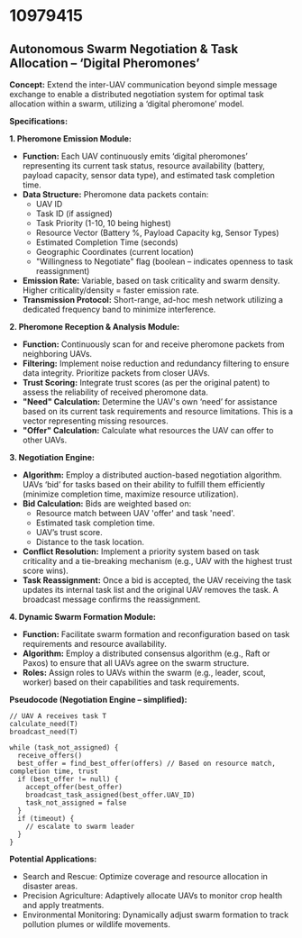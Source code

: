 # 10979415

## Autonomous Swarm Negotiation & Task Allocation – ‘Digital Pheromones’

**Concept:** Extend the inter-UAV communication beyond simple message exchange to enable a distributed negotiation system for optimal task allocation within a swarm, utilizing a ‘digital pheromone’ model.

**Specifications:**

**1. Pheromone Emission Module:**

*   **Function:** Each UAV continuously emits ‘digital pheromones’ representing its current task status, resource availability (battery, payload capacity, sensor data type), and estimated task completion time.
*   **Data Structure:** Pheromone data packets contain:
    *   UAV ID
    *   Task ID (if assigned)
    *   Task Priority (1-10, 10 being highest)
    *   Resource Vector (Battery %, Payload Capacity kg, Sensor Types)
    *   Estimated Completion Time (seconds)
    *   Geographic Coordinates (current location)
    *   "Willingness to Negotiate" flag (boolean – indicates openness to task reassignment)
*   **Emission Rate:** Variable, based on task criticality and swarm density. Higher criticality/density = faster emission rate.
*   **Transmission Protocol:**  Short-range, ad-hoc mesh network utilizing a dedicated frequency band to minimize interference.

**2. Pheromone Reception & Analysis Module:**

*   **Function:** Continuously scan for and receive pheromone packets from neighboring UAVs.
*   **Filtering:** Implement noise reduction and redundancy filtering to ensure data integrity. Prioritize packets from closer UAVs.
*   **Trust Scoring:** Integrate trust scores (as per the original patent) to assess the reliability of received pheromone data.
*   **"Need" Calculation:** Determine the UAV's own ‘need’ for assistance based on its current task requirements and resource limitations.  This is a vector representing missing resources.
*   **"Offer" Calculation:** Calculate what resources the UAV can offer to other UAVs.

**3. Negotiation Engine:**

*   **Algorithm:** Employ a distributed auction-based negotiation algorithm. UAVs ‘bid’ for tasks based on their ability to fulfill them efficiently (minimize completion time, maximize resource utilization).
*   **Bid Calculation:** Bids are weighted based on:
    *   Resource match between UAV 'offer' and task 'need'.
    *   Estimated task completion time.
    *   UAV’s trust score.
    *   Distance to the task location.
*   **Conflict Resolution:** Implement a priority system based on task criticality and a tie-breaking mechanism (e.g., UAV with the highest trust score wins).
*   **Task Reassignment:** Once a bid is accepted, the UAV receiving the task updates its internal task list and the original UAV removes the task.  A broadcast message confirms the reassignment.

**4. Dynamic Swarm Formation Module:**

*   **Function:** Facilitate swarm formation and reconfiguration based on task requirements and resource availability.
*   **Algorithm:** Employ a distributed consensus algorithm (e.g., Raft or Paxos) to ensure that all UAVs agree on the swarm structure.
*   **Roles:** Assign roles to UAVs within the swarm (e.g., leader, scout, worker) based on their capabilities and task requirements.

**Pseudocode (Negotiation Engine – simplified):**

```
// UAV A receives task T
calculate_need(T)
broadcast_need(T)

while (task_not_assigned) {
  receive_offers()
  best_offer = find_best_offer(offers) // Based on resource match, completion time, trust
  if (best_offer != null) {
    accept_offer(best_offer)
    broadcast_task_assigned(best_offer.UAV_ID)
    task_not_assigned = false
  }
  if (timeout) {
    // escalate to swarm leader
  }
}
```

**Potential Applications:**

*   Search and Rescue: Optimize coverage and resource allocation in disaster areas.
*   Precision Agriculture: Adaptively allocate UAVs to monitor crop health and apply treatments.
*   Environmental Monitoring: Dynamically adjust swarm formation to track pollution plumes or wildlife movements.